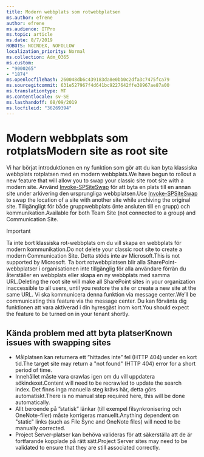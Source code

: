 ```yaml
---
title: Modern webbplats som rotwebbplatsen
ms.author: efrene
author: efrene
ms.audience: ITPro
ms.topic: article
ms.date: 8/7/2019
ROBOTS: NOINDEX, NOFOLLOW
localization_priority: Normal
ms.collection: Adm_O365
ms.custom:
- "9000265"
- "1874"
ms.openlocfilehash: 260048db6c439183da8e0bb0c2dfa3c7475fca79
ms.sourcegitcommit: 631e527967f4d641bc9227642ffe38967ae87a00
ms.translationtype: MT
ms.contentlocale: sv-SE
ms.lasthandoff: 08/09/2019
ms.locfileid: "36269394"
---
```

# <a name="modern-site-as-root-site"></a><span data-ttu-id="f92a5-102">Modern webbplats som rotplats</span><span class="sxs-lookup"><span data-stu-id="f92a5-102">Modern site as root site</span></span>

<span data-ttu-id="f92a5-103">Vi har börjat introduktionen en ny funktion som gör att du kan byta klassiska webbplats rotplatsen med en modern webbplats.</span><span class="sxs-lookup"><span data-stu-id="f92a5-103">We have begun to rollout a new feature that will allow you to swap your classic site root site with a modern site.</span></span> <span data-ttu-id="f92a5-104">Använd [Invoke-SPSiteSwap](https://docs.microsoft.com/powershell/module/sharepoint-online/invoke-spositeswap?view=sharepoint-ps) för att byta en plats till en annan site under arkivering den ursprungliga webbplatsen.</span><span class="sxs-lookup"><span data-stu-id="f92a5-104">Use [Invoke-SPSiteSwap](https://docs.microsoft.com/powershell/module/sharepoint-online/invoke-spositeswap?view=sharepoint-ps) to swap the location of a site with another site while archiving the original site.</span></span> <span data-ttu-id="f92a5-105">Tillgängligt för både gruppwebbplats (inte ansluten till en grupp) och kommunikation.</span><span class="sxs-lookup"><span data-stu-id="f92a5-105">Available for both Team Site (not connected to a group) and Communication Site.</span></span> 

>[!Important]
> <span data-ttu-id="f92a5-106">Ta inte bort klassiska rot-webbplats om du vill skapa en webbplats för modern kommunikation.</span><span class="sxs-lookup"><span data-stu-id="f92a5-106">Do not delete your classic root site to create a modern Communication Site.</span></span> <span data-ttu-id="f92a5-107">Detta stöds inte av Microsoft.</span><span class="sxs-lookup"><span data-stu-id="f92a5-107">This is not supported by Microsoft.</span></span> <span data-ttu-id="f92a5-108">Ta bort rotwebbplatsen blir alla SharePoint-webbplatser i organisationen inte tillgänglig för alla användare förrän du återställer en webbplats eller skapa en ny webbplats med samma URL.</span><span class="sxs-lookup"><span data-stu-id="f92a5-108">Deleting the root site will make all SharePoint sites in your organization inaccessible to all users, until you restore the site or create a new site at the same URL.</span></span> <span data-ttu-id="f92a5-109">Vi ska kommunicera denna funktion via message center.</span><span class="sxs-lookup"><span data-stu-id="f92a5-109">We’ll be communicating this feature via the message center.</span></span> <span data-ttu-id="f92a5-110">Du kan förvänta dig funktionen att vara aktiverad i din hyresgäst inom kort.</span><span class="sxs-lookup"><span data-stu-id="f92a5-110">You should expect the feature to be turned on in your tenant shortly.</span></span>

## <a name="known-issues-with-swapping-sites"></a><span data-ttu-id="f92a5-111">Kända problem med att byta platser</span><span class="sxs-lookup"><span data-stu-id="f92a5-111">Known issues with swapping sites</span></span>
- <span data-ttu-id="f92a5-112">Målplatsen kan returnera ett ”hittades inte” fel (HTTP 404) under en kort tid.</span><span class="sxs-lookup"><span data-stu-id="f92a5-112">The target site may return a "not found" (HTTP 404) error for a short period of time.</span></span>
- <span data-ttu-id="f92a5-113">Innehållet måste vara crawlas igen om du vill uppdatera sökindexet.</span><span class="sxs-lookup"><span data-stu-id="f92a5-113">Content will need to be recrawled to update the search index.</span></span> <span data-ttu-id="f92a5-114">Det finns inga manuella steg krävs här, detta görs automatiskt.</span><span class="sxs-lookup"><span data-stu-id="f92a5-114">There is no manual step required here, this will be done automatically.</span></span>
- <span data-ttu-id="f92a5-115">Allt beroende på ”statisk” länkar (till exempel filsynkronisering och OneNote-filer) måste korrigeras manuellt.</span><span class="sxs-lookup"><span data-stu-id="f92a5-115">Anything dependent on "static" links (such as File Sync and OneNote files) will need to be manually corrected.</span></span>
- <span data-ttu-id="f92a5-116">Project Server-platser kan behöva valideras för att säkerställa att de är fortfarande kopplade på rätt sätt.</span><span class="sxs-lookup"><span data-stu-id="f92a5-116">Project Server sites may need to be validated to ensure that they are still associated correctly.</span></span> 
